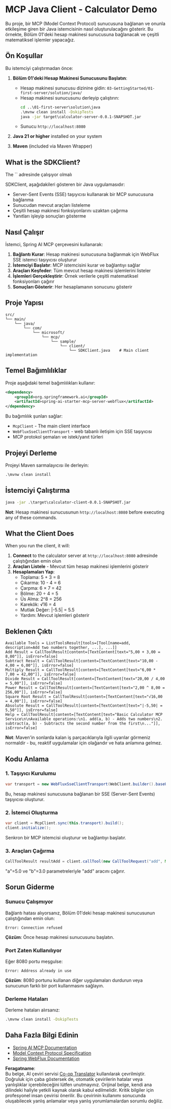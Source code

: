 <!--
CO_OP_TRANSLATOR_METADATA:
{
  "original_hash": "7074b9f4c8cd147c1c10f569d8508c82",
  "translation_date": "2025-06-11T13:10:55+00:00",
  "source_file": "03-GettingStarted/02-client/solution/java/README.md",
  "language_code": "tr"
}
-->
# MCP Java Client - Calculator Demo

Bu proje, bir MCP (Model Context Protocol) sunucusuna bağlanan ve onunla etkileşime giren bir Java istemcisinin nasıl oluşturulacağını gösterir. Bu örnekte, Bölüm 01'deki hesap makinesi sunucusuna bağlanacak ve çeşitli matematiksel işlemler yapacağız.

## Ön Koşullar

Bu istemciyi çalıştırmadan önce:

1. **Bölüm 01'deki Hesap Makinesi Sunucusunu Başlatın**:
   - Hesap makinesi sunucusu dizinine gidin: `03-GettingStarted/01-first-server/solution/java/`
   - Hesap makinesi sunucusunu derleyip çalıştırın:
     ```cmd
     cd ..\01-first-server\solution\java
     .\mvnw clean install -DskipTests
     java -jar target\calculator-server-0.0.1-SNAPSHOT.jar
     ```
   - Sunucu `http://localhost:8080`

2. **Java 21 or higher** installed on your system
3. **Maven** (included via Maven Wrapper)

## What is the SDKClient?

The `` adresinde çalışıyor olmalı

SDKClient, aşağıdakileri gösteren bir Java uygulamasıdır:
- Server-Sent Events (SSE) taşıyıcısı kullanarak bir MCP sunucusuna bağlanma
- Sunucudan mevcut araçları listeleme
- Çeşitli hesap makinesi fonksiyonlarını uzaktan çağırma
- Yanıtları işleyip sonuçları gösterme

## Nasıl Çalışır

İstemci, Spring AI MCP çerçevesini kullanarak:

1. **Bağlantı Kurar**: Hesap makinesi sunucusuna bağlanmak için WebFlux SSE istemci taşıyıcısı oluşturur
2. **İstemciyi Başlatır**: MCP istemcisini kurar ve bağlantıyı sağlar
3. **Araçları Keşfeder**: Tüm mevcut hesap makinesi işlemlerini listeler
4. **İşlemleri Gerçekleştirir**: Örnek verilerle çeşitli matematiksel fonksiyonları çağırır
5. **Sonuçları Gösterir**: Her hesaplamanın sonucunu gösterir

## Proje Yapısı

```
src/
└── main/
    └── java/
        └── com/
            └── microsoft/
                └── mcp/
                    └── sample/
                        └── client/
                            └── SDKClient.java    # Main client implementation
```

## Temel Bağımlılıklar

Proje aşağıdaki temel bağımlılıkları kullanır:

```xml
<dependency>
    <groupId>org.springframework.ai</groupId>
    <artifactId>spring-ai-starter-mcp-server-webflux</artifactId>
</dependency>
```

Bu bağımlılık şunları sağlar:
- `McpClient` - The main client interface
- `WebFluxSseClientTransport` - web tabanlı iletişim için SSE taşıyıcısı
- MCP protokol şemaları ve istek/yanıt türleri

## Projeyi Derleme

Projeyi Maven sarmalayıcısı ile derleyin:

```cmd
.\mvnw clean install
```

## İstemciyi Çalıştırma

```cmd
java -jar .\target\calculator-client-0.0.1-SNAPSHOT.jar
```

**Not**: Hesap makinesi sunucusunun `http://localhost:8080` before executing any of these commands.

## What the Client Does

When you run the client, it will:

1. **Connect** to the calculator server at `http://localhost:8080` adresinde çalıştığından emin olun  
2. **Araçları Listele** - Mevcut tüm hesap makinesi işlemlerini gösterir  
3. **Hesaplamaları Yap**:  
   - Toplama: 5 + 3 = 8  
   - Çıkarma: 10 - 4 = 6  
   - Çarpma: 6 × 7 = 42  
   - Bölme: 20 ÷ 4 = 5  
   - Üs Alma: 2^8 = 256  
   - Karekök: √16 = 4  
   - Mutlak Değer: |-5.5| = 5.5  
   - Yardım: Mevcut işlemleri gösterir  

## Beklenen Çıktı

```
Available Tools = ListToolsResult[tools=[Tool[name=add, description=Add two numbers together, ...], ...]]
Add Result = CallToolResult[content=[TextContent[text="5,00 + 3,00 = 8,00"]], isError=false]
Subtract Result = CallToolResult[content=[TextContent[text="10,00 - 4,00 = 6,00"]], isError=false]
Multiply Result = CallToolResult[content=[TextContent[text="6,00 * 7,00 = 42,00"]], isError=false]
Divide Result = CallToolResult[content=[TextContent[text="20,00 / 4,00 = 5,00"]], isError=false]
Power Result = CallToolResult[content=[TextContent[text="2,00 ^ 8,00 = 256,00"]], isError=false]
Square Root Result = CallToolResult[content=[TextContent[text="√16,00 = 4,00"]], isError=false]
Absolute Result = CallToolResult[content=[TextContent[text="|-5,50| = 5,50"]], isError=false]
Help = CallToolResult[content=[TextContent[text="Basic Calculator MCP Service\n\nAvailable operations:\n1. add(a, b) - Adds two numbers\n2. subtract(a, b) - Subtracts the second number from the first\n..."]], isError=false]
```

**Not**: Maven'in sonlarda kalan iş parçacıklarıyla ilgili uyarılar görmeniz normaldir - bu, reaktif uygulamalar için olağandır ve hata anlamına gelmez.

## Kodu Anlama

### 1. Taşıyıcı Kurulumu
```java
var transport = new WebFluxSseClientTransport(WebClient.builder().baseUrl("http://localhost:8080"));
```  
Bu, hesap makinesi sunucusuna bağlanan bir SSE (Server-Sent Events) taşıyıcısı oluşturur.

### 2. İstemci Oluşturma
```java
var client = McpClient.sync(this.transport).build();
client.initialize();
```  
Senkron bir MCP istemcisi oluşturur ve bağlantıyı başlatır.

### 3. Araçları Çağırma
```java
CallToolResult resultAdd = client.callTool(new CallToolRequest("add", Map.of("a", 5.0, "b", 3.0)));
```  
"a"=5.0 ve "b"=3.0 parametreleriyle "add" aracını çağırır.

## Sorun Giderme

### Sunucu Çalışmıyor
Bağlantı hatası alıyorsanız, Bölüm 01'deki hesap makinesi sunucusunun çalıştığından emin olun:  
```
Error: Connection refused
```  
**Çözüm**: Önce hesap makinesi sunucusunu başlatın.

### Port Zaten Kullanılıyor
Eğer 8080 portu meşgulse:  
```
Error: Address already in use
```  
**Çözüm**: 8080 portunu kullanan diğer uygulamaları durdurun veya sunucunun farklı bir port kullanmasını sağlayın.

### Derleme Hataları
Derleme hataları alırsanız:  
```cmd
.\mvnw clean install -DskipTests
```

## Daha Fazla Bilgi Edinin

- [Spring AI MCP Documentation](https://docs.spring.io/spring-ai/reference/api/mcp/)
- [Model Context Protocol Specification](https://modelcontextprotocol.io/)
- [Spring WebFlux Documentation](https://docs.spring.io/spring-framework/docs/current/reference/html/web-reactive.html)

**Feragatname**:  
Bu belge, AI çeviri servisi [Co-op Translator](https://github.com/Azure/co-op-translator) kullanılarak çevrilmiştir. Doğruluk için çaba göstersek de, otomatik çevirilerin hatalar veya yanlışlıklar içerebileceğini lütfen unutmayınız. Orijinal belge, kendi ana dilindeki haliyle yetkili kaynak olarak kabul edilmelidir. Kritik bilgiler için profesyonel insan çevirisi önerilir. Bu çevirinin kullanımı sonucunda oluşabilecek yanlış anlamalar veya yanlış yorumlamalardan sorumlu değiliz.